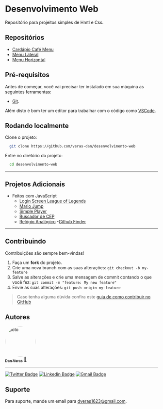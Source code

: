 # Desenvolvimento Web

Repositório para projeitos simples de Hmtl e Css.

## Repositórios

- [Cardápio Café Menu]()
- [Menu Lateral]()
- [Menu Horizontal]()



## Pré-requisitos

Antes de começar, você vai precisar ter instalado em sua máquina as seguintes ferramentas:
 - [Git](https://git-scm.com).

Além disto é bom ter um editor para trabalhar com o código como [VSCode](https://code.visualstudio.com/).

## Rodando localmente

Clone o projeto:

```bash
  git clone https://github.com/veras-dan/desenvolvimento-web
```

Entre no diretório do projeto:

```bash
  cd desenvolvimento-web
```
---

## Projetos Adicionais

- Feitos com JavaScript
  - [Login Screen League of Legends](https://github.com/veras-dan/login-screen-league-of-legends)
  - [Mario Jump](https://github.com/veras-dan/mario-jump)
  - [Simple Player](https://github.com/veras-dan/simple-player)
  - [Buscador de CEP](https://github.com/veras-dan/cep-searcher)
  - [Relógio Analógico](https://github.com/veras-dan/analog-clock)
  -[Github Finder](https://github.com/veras-dan/github-finder)

---

## Contribuindo

Contribuições são sempre bem-vindas!

1. Faça um **fork** do projeto.
2. Crie uma nova branch com as suas alterações: `git checkout -b my-feature`
3. Salve as alterações e crie uma mensagem de commit contando o que você fez: `git commit -m "feature: My new feature"`
4. Envie as suas alterações: `git push origin my-feature`
> Caso tenha alguma dúvida confira este [guia de como contribuir no GitHub](./CONTRIBUTING.md)
 
## Autores

<a href="https://github.com/veras-dan">
 <img style="border-radius: 50%;" src="https://media.discordapp.net/attachments/891798888594436199/980284436954357780/perfil_dan.jpg?width=406&height=406" width="100px;" alt="foto"/>
 <br />
 <sub><b>Dan Veras</b></sub></a> <a href="https://github.com/veras-dan" title="">🚀</a>
 <br />

---
  [![Twitter Badge](https://img.shields.io/badge/-@veras_dan-1ca0f1?style=flat-square&labelColor=1ca0f1&logo=twitter&logoColor=white&link=https://twitter.com/veras_dan)](https://twitter.com/veras_dan) [![Linkedin Badge](https://img.shields.io/badge/-Danilo_Veras-blue?style=flat-square&logo=Linkedin&logoColor=white&link=https://www.linkedin.com/in/verasdanilo/)](https://www.linkedin.com/in/verasdanilo/) 
  [![Gmail Badge](https://img.shields.io/badge/-dveras1623@gmail.com-FF3333?style=flat-square&logo=gmail&logoColor=white&link=mailto:dveras1623@gmail.com)](mailto:dveras1623@gmail.com)


## Suporte

Para suporte, mande um email para dveras1623@gmail.com.
